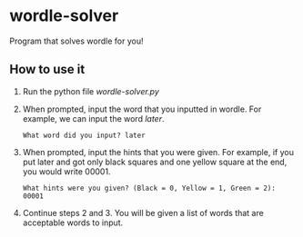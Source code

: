 # wordle-solver

Program that solves wordle for you!

## How to use it

1. Run the python file _wordle-solver.py_
2. When prompted, input the word that you inputted in wordle. For example, we can input the word _later_.

   ```
   What word did you input? later
   ```

3. When prompted, input the hints that you were given. For example, if you put later and got only black squares and one yellow square at the end, you would write 00001.
   ```
   What hints were you given? (Black = 0, Yellow = 1, Green = 2): 00001
   ```
4. Continue steps 2 and 3. You will be given a list of words that are acceptable words to input.
